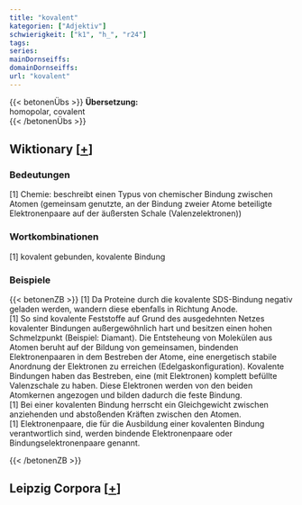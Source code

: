 ```yaml
---
title: "kovalent"
kategorien: ["Adjektiv"]
schwierigkeit: ["k1", "h_", "r24"]
tags:
series:
mainDornseiffs:
domainDornseiffs:
url: "kovalent"
---
```


{{< betonenÜbs >}}
**Übersetzung:**  
homopolar, covalent  
{{< /betonenÜbs >}}

## Wiktionary [[+](https://de.wiktionary.org/wiki/kovalent)]

### Bedeutungen
[1] Chemie: beschreibt einen Typus von chemischer Bindung zwischen Atomen (gemeinsam genutzte, an der Bindung zweier Atome beteiligte Elektronenpaare auf der äußersten Schale (Valenzelektronen))  

### Wortkombinationen
[1] kovalent gebunden, kovalente Bindung  

### Beispiele
{{< betonenZB >}}
[1] Da Proteine durch die kovalente SDS-Bindung negativ geladen werden, wandern diese ebenfalls in Richtung Anode.  
[1] So sind kovalente Feststoffe auf Grund des ausgedehnten Netzes kovalenter Bindungen außergewöhnlich hart und besitzen einen hohen Schmelzpunkt (Beispiel: Diamant). Die Entsteheung von Molekülen aus Atomen beruht auf der Bildung von gemeinsamen, bindenden Elektronenpaaren in dem Bestreben der Atome, eine energetisch stabile Anordnung der Elektronen zu erreichen (Edelgaskonfiguration). Kovalente Bindungen haben das Bestreben, eine (mit Elektronen) komplett befüllte Valenzschale zu haben. Diese Elektronen werden von den beiden Atomkernen angezogen und bilden dadurch die feste Bindung.  
[1] Bei einer kovalenten Bindung herrscht ein Gleichgewicht zwischen anziehenden und abstoßenden Kräften zwischen den Atomen.  
[1] Elektronenpaare, die für die Ausbildung einer kovalenten Bindung verantwortlich sind, werden bindende Elektronenpaare oder Bindungselektronenpaare genannt.  

{{< /betonenZB >}}

## Leipzig Corpora [[+](https://corpora.uni-leipzig.de/en/res?word=kovalent&corpusId=deu_newscrawl-public_2018)]

